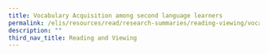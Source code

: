 ```yaml
---
title: Vocabulary Acquisition among second language learners
permalink: /elis/resources/read/research-summaries/reading-viewing/vocabulary-acquisition-language-learner/
description: ""
third_nav_title: Reading and Viewing
---
```

